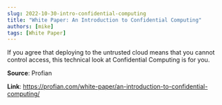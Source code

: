 ```yaml
---
slug: 2022-10-30-intro-confidential-computing
title: "White Paper: An Introduction to Confidential Computing"
authors: [mike]
tags: [White Paper]
---
```

If you agree that deploying to the untrusted cloud means that you cannot control access, this technical look at Confidential Computing is for you.

**Source**: Profian

**Link**: https://profian.com/white-paper/an-introduction-to-confidential-computing/